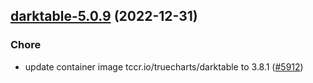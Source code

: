 

## [darktable-5.0.9](https://github.com/truecharts/charts/compare/darktable-5.0.8...darktable-5.0.9) (2022-12-31)

### Chore

- update container image tccr.io/truecharts/darktable to 3.8.1 ([#5912](https://github.com/truecharts/charts/issues/5912))
  
  